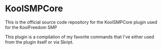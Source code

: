 # KoolSMPCore

This is the official source code repository for the KoolSMPCore plugin used for the KoolFreedom SMP

This plugin is a compilation of my favorite commands that I've either used from the plugin itself or via Skript.